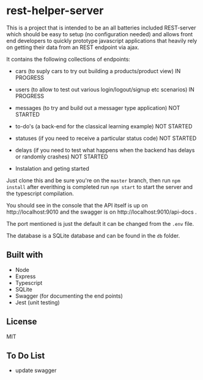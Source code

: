# rest-helper-server

This is a project that is intended to be an all batteries included REST-server which should be easy to setup (no configuration needed)
and allows front end developers to quickly prototype javascript applications that heavily rely on getting their data from an REST endpoint 
via ajax.

It contains the following collections of endpoints:

* cars (to suply cars to try out building a products/product view) IN PROGRESS
* users (to allow to test out various login/logout/signup etc scenarios) IN PROGRESS
* messages (to try and build out a messager type application) NOT STARTED
* to-do's (a back-end for the classical learning example) NOT STARTED
* statuses (if you need to receive a particular status code) NOT STARTED
* delays (if you need to test what happens when the backend has delays or randomly crashes) NOT STARTED

* Instalation and geting started

Just clone this and be sure you're on the `master` branch, then run `npm install` after everithing is completed run `npm start` to start the server and the typescript compilation.

You should see in the console that the API itself is up on http://localhost:9010 and the swagger is on http://localhost:9010/api-docs .

The port mentioned is just the default it can be changed from the `.env` file.

The database is a SQLite database and can be found in the `db` folder.

## Built with 

* Node
* Express
* Typescript
* SQLite
* Swagger (for documenting the end points)
* Jest (unit testing)

## License 

MIT

## To Do List

* update swagger